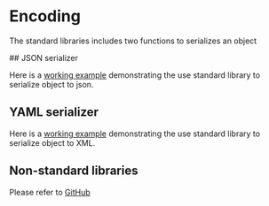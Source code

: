 # Encoding

The standard libraries includes two functions to serializes an object 

## JSON serializer

Here is a [working example](./json_test.go) demonstrating the use standard library to serialize object to json.

## YAML serializer

Here is a [working example](./xml_test.go) demonstrating the use standard library to serialize object to XML.

## Non-standard libraries

Please refer to [GitHub](https://github.com/paulwizviz/go-serialization.git)